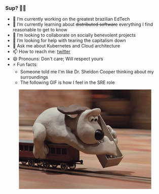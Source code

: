 <!--<p align="center">
  <img alt="GitHub Profile Metrics" src="./github-metrics.svg" />
</p>-->

### Sup? 🤙🏼

- 🔭 I’m currently working on the greatest brazilian EdTech
- 🌱 I’m currently learning about ~~distributed software~~ everything I find reasonable to get to know
- 👯 I’m looking to collaborate on socially benevolent projects
- 🤔 I’m looking for help with tearing the capitalism down
- 💬 Ask me about Kubernetes and Cloud architecture
- 📫 How to reach me: [twitter](https://twitter.com/tompshh)
- 😄 Pronouns: Don't care; Will respect yours
- ⚡ Fun facts: 
  - Someone told me I'm like Dr. Sheldon Cooper thinking about my surroundings
  - The following GIF is how I feel in the SRE role


<p align="center">
  <img alt="building the path" src="./giphy.gif" />
</p>
